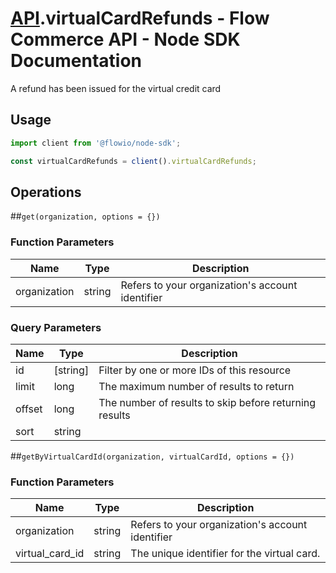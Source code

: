 # [API](README.md).virtualCardRefunds - Flow Commerce API - Node SDK Documentation

A refund has been issued for the virtual credit card

## Usage

```JavaScript
import client from '@flowio/node-sdk';

const virtualCardRefunds = client().virtualCardRefunds;
```

## Operations

##`get(organization, options = {})`

### Function Parameters

| Name  | Type | Description |
| ---- | ---- | ---- |
| organization | string | Refers to your organization&#x27;s account identifier |

### Query Parameters

| Name  | Type | Description |
| ---- | ---- | ---- |
| id | [string] | Filter by one or more IDs of this resource |
| limit | long | The maximum number of results to return |
| offset | long | The number of results to skip before returning results |
| sort | string |  |

##`getByVirtualCardId(organization, virtualCardId, options = {})`

### Function Parameters

| Name  | Type | Description |
| ---- | ---- | ---- |
| organization | string | Refers to your organization&#x27;s account identifier |
| virtual_card_id | string | The unique identifier for the virtual card. |


